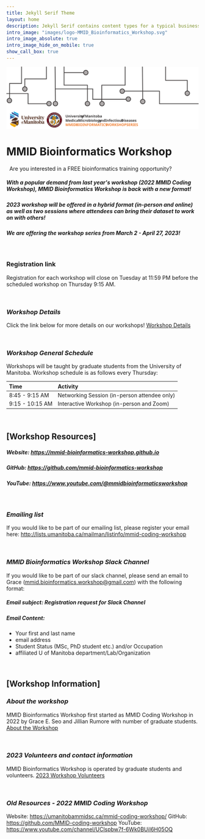 ```yaml
---
title: Jekyll Serif Theme
layout: home
description: Jekyll Serif contains content types for a typical business website. The theme is fully responsive, blazing fast and artfully illustrated.
intro_image: "images/logo-MMID_Bioinformatics_Workshop.svg"
intro_image_absolute: true
intro_image_hide_on_mobile: true
show_call_box: true
---
```


![Workshop logo](/images/logo-MMID_Bioinformatics_Workshop.svg)

# MMID Bioinformatics Workshop

&nbsp; 
Are you interested in a FREE bioinformatics training opportunity?
##### With a popular demand from last year's workshop (2022 MMID Coding Workshop), MMID Bioinformatics Workshop is back with a new format!
##### 2023 workshop will be offered in a hybrid format (in-person and online) as well as two sessions where attendees can bring their dataset to work on with others!
##### We are offering the workshop series from March 2 - April 27, 2023!
&nbsp; 


### Registration link
Registration for each workshop will close on Tuesday at 11:59 PM before the scheduled workshop on Thursday 9:15 AM.



&nbsp; 
### *Workshop Details*
Click the link below for more details on our workshops!
<a href="https://mmid-bioinformatics-workshop.github.io/docs/workshop-details.md" title="Workshop Details">Workshop Details</a>

&nbsp; 
### *Workshop General Schedule*
Workshops will be taught by graduate students from the University of Manitoba.
Workshop schedule is as follows every Thursday:

| Time               | Activity                                     | 
| :---               | :---                                         |
| 8:45 - 9:15 AM     | Networking Session (in-person attendee only) |
| 9:15 - 10:15 AM    | Interactive Workshop (in-person and Zoom)    |

&nbsp; 
## [Workshop Resources]

##### Website: https://mmid-bioinformatics-workshop.github.io
##### GitHub: https://github.com/mmid-bioinformatics-workshop
##### YouTube: https://www.youtube.com/@mmidbioinformaticsworkshop

&nbsp; 
### *Emailing list*
If you would like to be part of our emailing list, please register your email here:
http://lists.umanitoba.ca/mailman/listinfo/mmid-coding-workshop

&nbsp; 
### *MMID Bioinformatics Workshop Slack Channel*
If you would like to be part of our slack channel, please send an email to Grace (mmid.bioinformatics.workshop@gmail.com) with the following format:
##### Email subject: Registration request for Slack Channel
##### Email Content: 
- Your first and last name 
- email address
- Student Status (MSc, PhD student etc.) and/or Occupation 
- affiliated U of Manitoba department/Lab/Organization


&nbsp;
## [Workshop Information] 

### *About the workshop*
MMID Bioinformatics Workshop first started as MMID Coding Workshop in 2022 by Grace E. Seo and Jillian Rumore with number of graduate students. 
<a href="https://mmid-bioinformatics-workshop.github.io/docs/About.md" title="About the Workshop">About the Workshop</a>

&nbsp; 
### *2023 Volunteers and contact information*
MMID Bioinformatics Workshop is operated by graduate students and volunteers. 
<a href="https://mmid-bioinformatics-workshop.github.io/docs/2023-Volunteers.md" title="2023 Workshop Volunteers">2023 Workshop Volunteers</a>


&nbsp; 
### *Old Resources - 2022 MMID Coding Workshop*
Website: https://umanitobammidsc.ca/mmid-coding-workshop/
GitHub: https://github.com/MMID-coding-workshop
YouTube: https://www.youtube.com/channel/UClspbw7f-6Wk0BUiI6H05OQ
